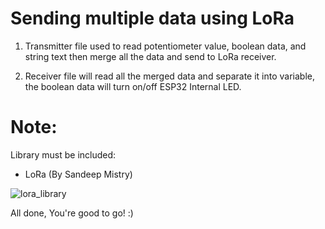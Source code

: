 # Sending multiple data using LoRa

1. Transmitter file used to read potentiometer value, boolean data, and string text then merge all the data and send to LoRa receiver.

2. Receiver file will read all the merged data and separate it into variable, the boolean data will turn on/off ESP32 Internal LED.


# Note:

Library must be included: 

- LoRa (By Sandeep Mistry)

![lora_library](https://github.com/zaidanrafi/LoRa-Sending-multiple-String-data/assets/41849571/518e4284-c626-4bb0-99ee-07f767a5fbf7)


All done, You're good to go! :)
